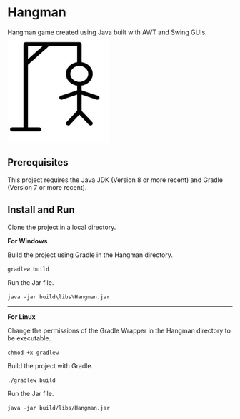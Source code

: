 # Hangman
Hangman game created using Java built with AWT and Swing GUIs.
![HangmanIcon](https://github.com/dimitar-gjorgievski/Hangman/raw/master/hangman.jpg)

## Prerequisites
This project requires the Java JDK (Version 8 or more recent) and Gradle (Version 7 or more recent).

## Install and Run
Clone the project in a local directory.

**For Windows**

Build the project using Gradle in the Hangman directory.

`gradlew build`

Run the Jar file.

`java -jar build\libs\Hangman.jar`

---

**For Linux**

Change the permissions of the Gradle Wrapper in the Hangman directory to be executable.

`chmod +x gradlew`

Build the project with Gradle.

`./gradlew build`

Run the Jar file.

`java -jar build/libs/Hangman.jar`

